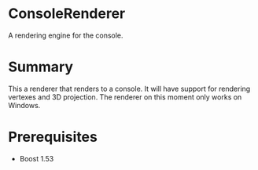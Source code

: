 ConsoleRenderer
===============

A rendering engine for the console.

Summary
=======

This a renderer that renders to a console. It will have support for rendering vertexes and 3D projection. The renderer on this moment only works on Windows.


Prerequisites
=============

* Boost 1.53

